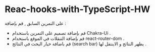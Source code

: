 # Reac-hooks-with-TypeScript-HW 
على التمرين السابق , قم بإضافة : 
- قم بإضافة تصميم على التمرين باستخدام Chakra-Ui .
- قم بإضافة التنقلات في الموقع باستخدام react-router-dom .
- قم باضافة خيار البحث في النتائج (search bar) يظهر النتائج و الاينتقل لها . 
